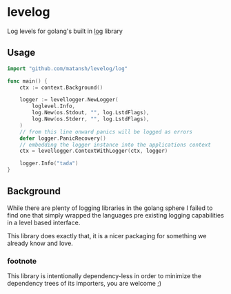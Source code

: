 # levelog
Log levels for golang's built in [log](https://pkg.go.dev/log) library 

## Usage
```go
import "github.com/matansh/levelog/log"

func main() {
    ctx := context.Background()

    logger := levellogger.NewLogger(
        loglevel.Info,
        log.New(os.Stdout, "", log.LstdFlags),
        log.New(os.Stderr, "", log.LstdFlags),
    )
    // from this line onward panics will be logged as errors
    defer logger.PanicRecovery()
    // embedding the logger instance into the applications context
    ctx = levellogger.ContextWithLogger(ctx, logger)

    logger.Info("tada")
}
```

## Background
While there are plenty of logging libraries in the golang sphere I failed to find one that simply wrapped the languages pre existing logging capabilities in a level based interface.

This library does exactly that, it is a nicer packaging for something we already know and love.

### footnote
This library is intentionally dependency-less in order to minimize the dependency trees of its importers, you are welcome ;)